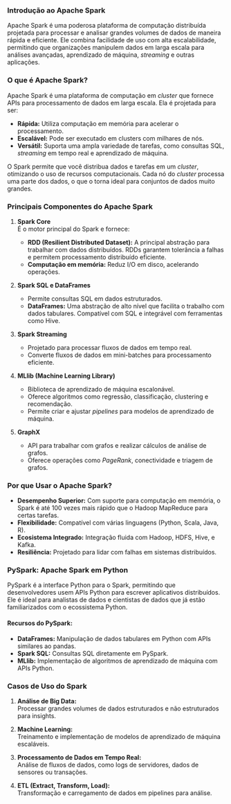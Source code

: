 ### Introdução ao Apache Spark

Apache Spark é uma poderosa plataforma de computação distribuída projetada para processar e analisar grandes volumes de dados de maneira rápida e eficiente. Ele combina facilidade de uso com alta escalabilidade, permitindo que organizações manipulem dados em larga escala para análises avançadas, aprendizado de máquina, _streaming_ e outras aplicações.

### **O que é Apache Spark?**

Apache Spark é uma plataforma de computação em _cluster_ que fornece APIs para processamento de dados em larga escala. Ela é projetada para ser:

- **Rápida:** Utiliza computação em memória para acelerar o processamento.
- **Escalável:** Pode ser executado em clusters com milhares de nós.
- **Versátil:** Suporta uma ampla variedade de tarefas, como consultas SQL, _streaming_ em tempo real e aprendizado de máquina.

O Spark permite que você distribua dados e tarefas em um _cluster_, otimizando o uso de recursos computacionais. Cada nó do _cluster_ processa uma parte dos dados, o que o torna ideal para conjuntos de dados muito grandes.


### **Principais Componentes do Apache Spark**

1. **Spark Core**  
    É o motor principal do Spark e fornece:
    
    - **RDD (Resilient Distributed Dataset):** A principal abstração para trabalhar com dados distribuídos. RDDs garantem tolerância a falhas e permitem processamento distribuído eficiente.
    - **Computação em memória:** Reduz I/O em disco, acelerando operações.
    
2. **Spark SQL e DataFrames**
    
    - Permite consultas SQL em dados estruturados.
    - **DataFrames:** Uma abstração de alto nível que facilita o trabalho com dados tabulares. Compatível com SQL e integrável com ferramentas como Hive.
    
3. **Spark Streaming**
    
    - Projetado para processar fluxos de dados em tempo real.
    - Converte fluxos de dados em mini-batches para processamento eficiente.

4. **MLlib (Machine Learning Library)**
    
    - Biblioteca de aprendizado de máquina escalonável.
    - Oferece algoritmos como regressão, classificação, clustering e recomendação.
    - Permite criar e ajustar _pipelines_ para modelos de aprendizado de máquina.

5. **GraphX**
    
    - API para trabalhar com grafos e realizar cálculos de análise de grafos.
    - Oferece operações como _PageRank_, conectividade e triagem de grafos.



### **Por que Usar o Apache Spark?**

- **Desempenho Superior:** Com suporte para computação em memória, o Spark é até 100 vezes mais rápido que o Hadoop MapReduce para certas tarefas.
- **Flexibilidade:** Compatível com várias linguagens (Python, Scala, Java, R).
- **Ecosistema Integrado:** Integração fluida com Hadoop, HDFS, Hive, e Kafka.
- **Resiliência:** Projetado para lidar com falhas em sistemas distribuídos.


### **PySpark: Apache Spark em Python**

PySpark é a interface Python para o Spark, permitindo que desenvolvedores usem APIs Python para escrever aplicativos distribuídos. Ele é ideal para analistas de dados e cientistas de dados que já estão familiarizados com o ecossistema Python.

#### Recursos do PySpark:

- **DataFrames:** Manipulação de dados tabulares em Python com APIs similares ao pandas.
- **Spark SQL:** Consultas SQL diretamente em PySpark.
- **MLlib:** Implementação de algoritmos de aprendizado de máquina com APIs Python.


### **Casos de Uso do Spark**

1. **Análise de Big Data:**  
    Processar grandes volumes de dados estruturados e não estruturados para insights.
    
2. **Machine Learning:**  
    Treinamento e implementação de modelos de aprendizado de máquina escaláveis.
    
3. **Processamento de Dados em Tempo Real:**  
    Análise de fluxos de dados, como logs de servidores, dados de sensores ou transações.
    
4. **ETL (Extract, Transform, Load):**  
    Transformação e carregamento de dados em pipelines para análise.
    

